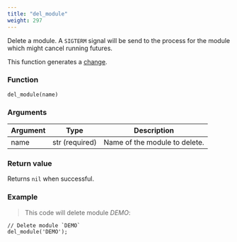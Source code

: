 ```yaml
---
title: "del_module"
weight: 297
---
```


Delete a module. A `SIGTERM` signal will be send to the process for the module which might cancel running futures.

This function generates a [change](../../overview/changes).

### Function

`del_module(name)`

### Arguments

Argument | Type | Description
-------- | ---- | -----------
name | str (required) | Name of the module to delete.

### Return value

Returns `nil` when successful.

### Example

> This code will delete module *DEMO*:

```thingsdb,syntax_only,@t
// Delete module `DEMO`
del_module('DEMO');
```
